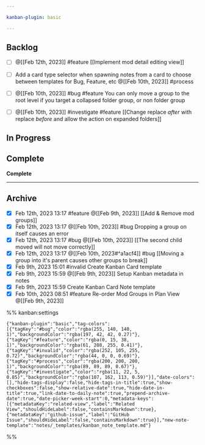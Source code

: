 ```yaml
---

kanban-plugin: basic

---
```


## Backlog

- [ ] @[[Feb 12th, 2023]] #feature [[Implement mod detail editing view]]
- [ ] Add a card type selector when spawning notes from a card to choose between templates for Bug, Feature, etc @[[Feb 10th, 2023]] #process
- [ ] @[[Feb 10th, 2023]] #bug #feature You can only move a group to the root level if you target a collapsed folder group, or non folder group
- [ ] @[[Feb 10th, 2023]] #investigate #feature [[Change  replace _after_  with  replace _before_  and allow the action on expanded folders]]


## In Progress



## Complete

**Complete**


***

## Archive

- [x] Feb 12th, 2023 13:17 #feature @[[Feb 9th, 2023]] [[Add & Remove mod groups]]
- [x] Feb 12th, 2023 13:17 @[[Feb 10th, 2023]] #bug Dropping a group on itself causes an error
- [x] Feb 12th, 2023 13:17 #bug @[[Feb 10th, 2023]] [[The second child moved will not move correctly]]
- [x] Feb 12th, 2023 13:17 @[[Feb 10th, 2023#^a1acf4]] #bug [[Moving a group into it's parent causes other groups to break]]
- [x] Feb 9th, 2023 15:01 #invalid Create Kanban Card template
- [x] Feb 9th, 2023 15:59 @[[Feb 9th, 2023]] Setup Kanban metadata in notes
- [x] Feb 9th, 2023 15:59 Create Kanban Card Note template
- [x] Feb 10th, 2023 08:51 #feature Re-order Mod Groups in Plan View @[[Feb 9th, 2023]]

%% kanban:settings
```
{"kanban-plugin":"basic","tag-colors":[{"tagKey":"#bug","color":"rgba(255, 140, 140, 1)","backgroundColor":"rgba(197, 42, 42, 0.27)"},{"tagKey":"#feature","color":"rgba(0, 15, 38, 1)","backgroundColor":"rgba(61, 208, 255, 0.41)"},{"tagKey":"#invalid","color":"rgba(252, 105, 255, 0.72)","backgroundColor":"rgba(44, 0, 0, 0.69)"},{"tagKey":"#process","color":"rgba(200, 200, 200, 1)","backgroundColor":"rgba(89, 89, 89, 0.67)"},{"tagKey":"#investigate","color":"rgba(11, 22, 5, 0.85)","backgroundColor":"rgba(107, 162, 113, 0.59)"}],"date-colors":[],"hide-tags-display":false,"hide-tags-in-title":true,"show-checkboxes":false,"show-relative-date":true,"hide-date-in-title":true,"link-date-to-daily-note":true,"prepend-archive-date":true,"date-picker-week-start":0,"metadata-keys":[{"metadataKey":"related-view","label":"Related View","shouldHideLabel":false,"containsMarkdown":true},{"metadataKey":"github-issue","label":"GitHub Issue","shouldHideLabel":false,"containsMarkdown":true}],"new-note-template":"notes/_templates/kanban_note_template.md"}
```
%%